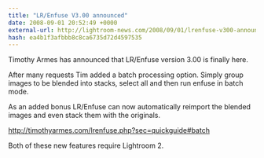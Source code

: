 ```yaml
---
title: "LR/Enfuse V3.00 announced"
date: 2008-09-01 20:52:49 +0000
external-url: http://lightroom-news.com/2008/09/01/lrenfuse-v300-announced/
hash: ea4b1f3afbbb8c8ca6735d72d4597535
---
```


Timothy Armes has announced that LR/Enfuse version 3.00 is finally here.

After many requests Tim added a batch processing option.  Simply group images to be blended into stacks, select all and then run enfuse in batch mode.

As an added bonus LR/Enfuse can now automatically reimport the blended images and even stack them with the originals.

http://timothyarmes.com/lrenfuse.php?sec=quickguide#batch

Both of these new features require Lightroom 2.

